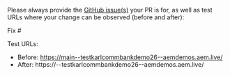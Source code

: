 Please always provide the [GitHub issue(s)](../issues) your PR is for, as well as test URLs where your change can be observed (before and after):

Fix #<gh-issue-id>

Test URLs:
- Before: https://main--testkarlcommbankdemo26--aemdemos.aem.live/
- After: https://<branch>--testkarlcommbankdemo26--aemdemos.aem.live/
